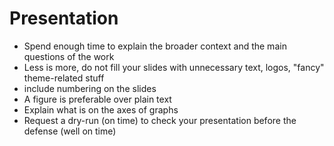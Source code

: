 # Presentation

- Spend enough time to explain the broader context and the main questions of the work
- Less is more, do not fill your slides with unnecessary text, logos, "fancy" theme-related stuff
- include numbering on the slides
- A figure is preferable over plain text
- Explain what is on the axes of graphs
- Request a dry-run (on time) to check your presentation before the defense (well on time)
